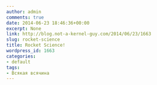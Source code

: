 ```yaml
---
author: admin
comments: true
date: 2014-06-23 18:46:36+00:00
excerpt: None
link: http://blog.not-a-kernel-guy.com/2014/06/23/1663
slug: rocket-science
title: Rocket Science!
wordpress_id: 1663
categories:
- default
tags:
- Всякая всячина
---
```

